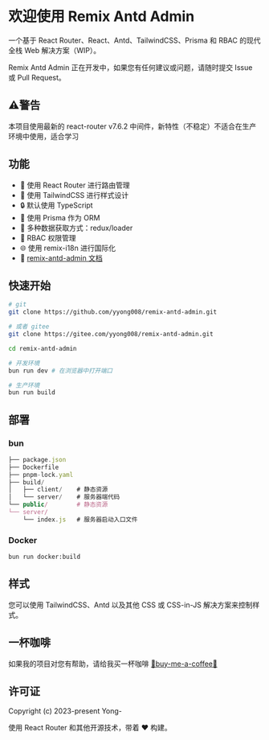 # 欢迎使用 Remix Antd Admin

一个基于 React Router、React、Antd、TailwindCSS、Prisma 和 RBAC 的现代全栈 Web 解决方案（WIP）。

Remix Antd Admin 正在开发中，如果您有任何建议或问题，请随时提交 Issue 或 Pull Request。

## ⚠️警告

本项目使用最新的 react-router v7.6.2 中间件，新特性（不稳定）不适合在生产环境中使用，适合学习

## 功能

- 🚀 使用 React Router 进行路由管理
- 🎉 使用 TailwindCSS 进行样式设计
- 🔒 默认使用 TypeScript
- 📖 使用 Prisma 作为 ORM
- 🔄 多种数据获取方式：redux/loader
- 🔐 RBAC 权限管理
- 🌐 使用 remix-i18n 进行国际化
- 📖 [remix-antd-admin 文档](https://remix-antd-admin-docs.vercel.app/)

## 快速开始

```sh
# git
git clone https://github.com/yyong008/remix-antd-admin.git

# 或者 gitee
git clone https://gitee.com/yyong008/remix-antd-admin.git

cd remix-antd-admin

# 开发环境
bun run dev # 在浏览器中打开端口

# 生产环境
bun run build
```

## 部署

### bun

```ts
├── package.json
├── Dockerfile
├── pnpm-lock.yaml
├── build/
│   ├── client/    # 静态资源
│   └── server/    # 服务器端代码
└── public/        # 静态资源
└── server/
    └── index.js   # 服务器启动入口文件
```

### Docker

```sh
bun run docker:build
```

## 样式

您可以使用 TailwindCSS、Antd 以及其他 CSS 或 CSS-in-JS 解决方案来控制样式。

## 一杯咖啡

如果我的项目对您有帮助，请给我买一杯咖啡 [💌buy-me-a-coffee💌](https://github.com/yyong008/buy-me-a-coffee)

## 许可证

Copyright (c) 2023-present Yong-

使用 React Router 和其他开源技术，带着 ❤️ 构建。
